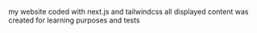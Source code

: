 my website coded with next.js and tailwindcss
all displayed content was created for learning purposes and tests
